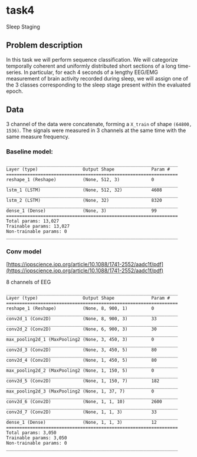 # task4

Sleep Staging

## Problem description

In this task we will perform sequence classification. We will categorize temporally coherent and uniformly distributed short sections of a long time-series. In particular, for each 4 seconds of a lengthy EEG/EMG measurement of brain activity recorded during sleep, we will assign one of the 3 classes corresponding to the sleep stage present within the evaluated epoch.

## Data

3 channel of the data were concatenate, forming a `X_train` of shape `(64800, 1536)`. The signals were measured in 3 channels at the same time with the same measure frequency.

### Baseline model:

```text
_________________________________________________________________
Layer (type)                 Output Shape              Param #   
=================================================================
reshape_1 (Reshape)          (None, 512, 3)            0         
_________________________________________________________________
lstm_1 (LSTM)                (None, 512, 32)           4608      
_________________________________________________________________
lstm_2 (LSTM)                (None, 32)                8320      
_________________________________________________________________
dense_1 (Dense)              (None, 3)                 99        
=================================================================
Total params: 13,027
Trainable params: 13,027
Non-trainable params: 0
_________________________________________________________________
```

### Conv model

[https://iopscience.iop.org/article/10.1088/1741-2552/aadc1f/pdf](https://iopscience.iop.org/article/10.1088/1741-2552/aadc1f/pdf)

8 channels of EEG

```text
_________________________________________________________________
Layer (type)                 Output Shape              Param #   
=================================================================
reshape_1 (Reshape)          (None, 8, 900, 1)         0         
_________________________________________________________________
conv2d_1 (Conv2D)            (None, 8, 900, 3)         33        
_________________________________________________________________
conv2d_2 (Conv2D)            (None, 6, 900, 3)         30        
_________________________________________________________________
max_pooling2d_1 (MaxPooling2 (None, 3, 450, 3)         0         
_________________________________________________________________
conv2d_3 (Conv2D)            (None, 3, 450, 5)         80        
_________________________________________________________________
conv2d_4 (Conv2D)            (None, 1, 450, 5)         80        
_________________________________________________________________
max_pooling2d_2 (MaxPooling2 (None, 1, 150, 5)         0         
_________________________________________________________________
conv2d_5 (Conv2D)            (None, 1, 150, 7)         182       
_________________________________________________________________
max_pooling2d_3 (MaxPooling2 (None, 1, 37, 7)          0         
_________________________________________________________________
conv2d_6 (Conv2D)            (None, 1, 1, 10)          2600      
_________________________________________________________________
conv2d_7 (Conv2D)            (None, 1, 1, 3)           33        
_________________________________________________________________
dense_1 (Dense)              (None, 1, 1, 3)           12        
=================================================================
Total params: 3,050
Trainable params: 3,050
Non-trainable params: 0
_________________________________________________________________
```
